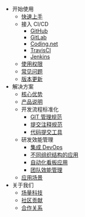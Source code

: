 - 开始使用
    - [快速上手](README.md)
    - 接入 CI/CD
        - [GitHub](intergration/github.md)
        - [GitLab](intergration/gitlab.md)
        - [Coding.net](intergration/coding.md)
        - [TravisCI](intergration/travis.md)
        - [Jenkins](intergration/jenkins.md)
    - [使用权限](permission.md)
    - [常见问题](faq.md)
    - [版本更新](updates.md)
- 解决方案
    - [核心优势](advantage.md)
    - [产品说明](introduction.md)
    - 开发流程标准化
        - [GIT 管理规范](flow.md)
        - [提交注释规范](commit-comment.md)
        - [代码提交工具](commits.md)
    - 研发效能管理
        - [集成 DevOps](dem/devops.md)
        - [不同组织结构的应用](dem/structure.md)
        - [自动化看板应用](dem/kanban.md)
        - [团队效能管理](dem/team.md)
    - [应用场景](usage.md)
- 关于我们
    - [场量科技](fieldtech.md)
    - [社区贡献](community.md)
    - [合作关系](partners.md)